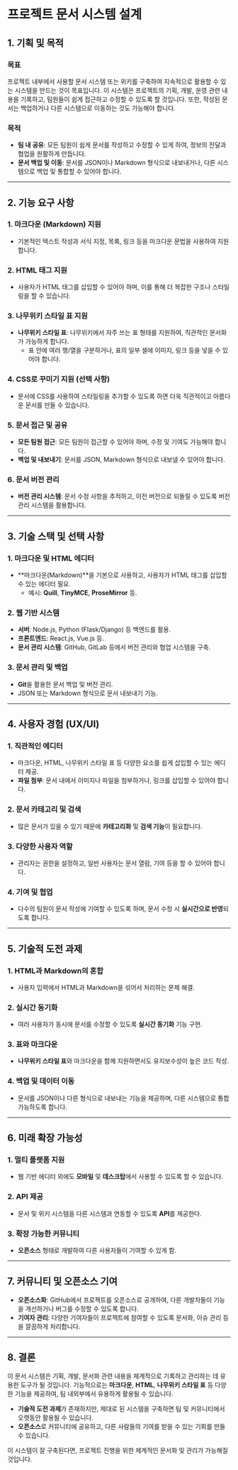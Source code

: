 # 프로젝트 문서 시스템 설계

## 1. 기획 및 목적
### 목표
프로젝트 내부에서 사용할 문서 시스템 또는 위키를 구축하여 지속적으로 활용할 수 있는 시스템을 만드는 것이 목표입니다. 이 시스템은 프로젝트의 기획, 개발, 운영 관련 내용을 기록하고, 팀원들이 쉽게 접근하고 수정할 수 있도록 할 것입니다. 또한, 작성된 문서는 백업하거나 다른 시스템으로 이동하는 것도 가능해야 합니다.

### 목적
- **팀 내 공유**: 모든 팀원이 쉽게 문서를 작성하고 수정할 수 있게 하여, 정보의 전달과 협업을 원활하게 만듭니다.
- **문서 백업 및 이동**: 문서를 JSON이나 Markdown 형식으로 내보내거나, 다른 시스템으로 백업 및 통합할 수 있어야 합니다.

---

## 2. 기능 요구 사항
### 1. 마크다운 (Markdown) 지원
- 기본적인 텍스트 작성과 서식 지정, 목록, 링크 등을 마크다운 문법을 사용하여 지원합니다.

### 2. HTML 태그 지원
- 사용자가 HTML 태그를 삽입할 수 있어야 하며, 이를 통해 더 복잡한 구조나 스타일링을 할 수 있습니다.

### 3. 나무위키 스타일 표 지원
- **나무위키 스타일 표**: 나무위키에서 자주 쓰는 표 형태를 지원하여, 직관적인 문서화가 가능하게 합니다.
  - 표 안에 여러 행/열을 구분하거나, 표의 일부 셀에 이미지, 링크 등을 넣을 수 있어야 합니다.

### 4. CSS로 꾸미기 지원 (선택 사항)
- 문서에 CSS를 사용하여 스타일링을 추가할 수 있도록 하면 더욱 직관적이고 아름다운 문서를 만들 수 있습니다.

### 5. 문서 접근 및 공유
- **모든 팀원 접근**: 모든 팀원이 접근할 수 있어야 하며, 수정 및 기여도 가능해야 합니다.
- **백업 및 내보내기**: 문서를 JSON, Markdown 형식으로 내보낼 수 있어야 합니다.

### 6. 문서 버전 관리
- **버전 관리 시스템**: 문서 수정 사항을 추적하고, 이전 버전으로 되돌릴 수 있도록 버전 관리 시스템을 활용합니다.

---

## 3. 기술 스택 및 선택 사항
### 1. 마크다운 및 HTML 에디터
- **마크다운(Markdown)**을 기본으로 사용하고, 사용자가 HTML 태그를 삽입할 수 있는 에디터 필요.
  - 예시: **Quill**, **TinyMCE**, **ProseMirror** 등.

### 2. 웹 기반 시스템
- **서버**: Node.js, Python (Flask/Django) 등 백엔드를 활용.
- **프론트엔드**: React.js, Vue.js 등.
- **문서 관리 시스템**: GitHub, GitLab 등에서 버전 관리와 협업 시스템을 구축.

### 3. 문서 관리 및 백업
- **Git**을 활용한 문서 백업 및 버전 관리.
- JSON 또는 Markdown 형식으로 문서 내보내기 기능.

---

## 4. 사용자 경험 (UX/UI)
### 1. 직관적인 에디터
- 마크다운, HTML, 나무위키 스타일 표 등 다양한 요소를 쉽게 삽입할 수 있는 에디터 제공.
- **파일 첨부**: 문서 내에서 이미지나 파일을 첨부하거나, 링크를 삽입할 수 있어야 합니다.

### 2. 문서 카테고리 및 검색
- 많은 문서가 있을 수 있기 때문에 **카테고리화** 및 **검색 기능**이 필요합니다.

### 3. 다양한 사용자 역할
- 관리자는 권한을 설정하고, 일반 사용자는 문서 열람, 기여 등을 할 수 있어야 합니다.

### 4. 기여 및 협업
- 다수의 팀원이 문서 작성에 기여할 수 있도록 하며, 문서 수정 시 **실시간으로 반영**되도록 합니다.

---

## 5. 기술적 도전 과제
### 1. HTML과 Markdown의 혼합
- 사용자 입력에서 HTML과 Markdown을 섞어서 처리하는 문제 해결.

### 2. 실시간 동기화
- 여러 사용자가 동시에 문서를 수정할 수 있도록 **실시간 동기화** 기능 구현.

### 3. 표와 마크다운
- **나무위키 스타일 표**와 마크다운을 함께 지원하면서도 유지보수성이 높은 코드 작성.

### 4. 백업 및 데이터 이동
- 문서를 JSON이나 다른 형식으로 내보내는 기능을 제공하며, 다른 시스템으로 통합 가능하도록 합니다.

---

## 6. 미래 확장 가능성
### 1. 멀티 플랫폼 지원
- 웹 기반 에디터 외에도 **모바일** 및 **데스크탑**에서 사용할 수 있도록 할 수 있습니다.

### 2. API 제공
- 문서 및 위키 시스템을 다른 시스템과 연동할 수 있도록 **API**를 제공한다.

### 3. 확장 가능한 커뮤니티
- **오픈소스** 형태로 개발하여 다른 사용자들이 기여할 수 있게 함.

---

## 7. 커뮤니티 및 오픈소스 기여
- **오픈소스화**: GitHub에서 프로젝트를 오픈소스로 공개하여, 다른 개발자들이 기능을 개선하거나 버그를 수정할 수 있도록 합니다.
- **기여자 관리**: 다양한 기여자들이 프로젝트에 참여할 수 있도록 문서화, 이슈 관리 등을 깔끔하게 처리합니다.

---

## 8. 결론
이 문서 시스템은 기획, 개발, 문서화 관련 내용을 체계적으로 기록하고 관리하는 데 유용한 도구가 될 것입니다. 기능적으로는 **마크다운**, **HTML**, **나무위키 스타일 표** 등 다양한 기능을 제공하여, 팀 내외부에서 유용하게 활용될 수 있습니다.

- **기술적 도전 과제**가 존재하지만, 제대로 된 시스템을 구축하면 팀 및 커뮤니티에서 오랫동안 활용될 수 있습니다.
- **오픈소스**로 커뮤니티에 공유하고, 다른 사람들의 기여를 받을 수 있는 기회를 만들 수 있습니다.

이 시스템이 잘 구축된다면, 프로젝트 진행을 위한 체계적인 문서화 및 관리가 가능해질 것입니다.
